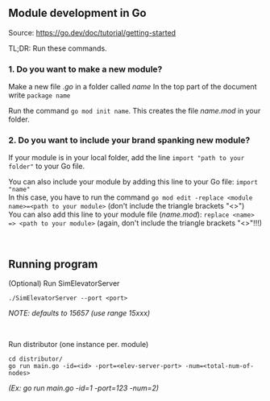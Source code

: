 ## Module development in Go
Source: https://go.dev/doc/tutorial/getting-started

TL;DR: Run these commands.

### 1. Do you want to make a new module?
Make a new file _<name>.go_ in a folder called _name_
In the top part of the document write `package name`

Run the command `go mod init name`. This creates the file _name.mod_ in your folder. 

### 2. Do you want to include your brand spanking new module?
If your module is in your local folder, add the line `import "path to your folder"` to your Go file.

You can also include your module by adding this line to your Go file:  `import "name"`  
In this case, you have to run the command  `go mod edit -replace <module name>=<path to your module>` (don't include the triangle brackets "<>")  
You can also add this line to your module file (_name.mod_):  `replace <name> => <path to your module>` (again, don't include the triangle brackets "<>"!!!)  

<br/>

## Running program
(Optional)
Run SimElevatorServer

```shell
./SimElevatorServer --port <port>
```
_NOTE: defaults to 15657 (use range 15xxx)_

<br/>

Run distributor (one instance per. module)
```shell
cd distributor/
go run main.go -id=<id> -port=<elev-server-port> -num=<total-num-of-nodes>
```
_(Ex: go run main.go -id=1 -port=123 -num=2)_